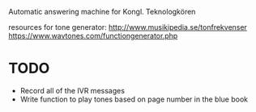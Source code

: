 Automatic answering machine for Kongl. Teknologkören

resources for tone generator:
http://www.musikipedia.se/tonfrekvenser
https://www.wavtones.com/functiongenerator.php

# TODO

* Record all of the IVR messages
* Write function to play tones based on page number in the blue book
